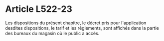 # Article L522-23

Les dispositions du présent chapitre, le décret pris pour l'application desdites dispositions, le tarif et les règlements, sont affichés dans la partie des bureaux du magasin où le public a accès.